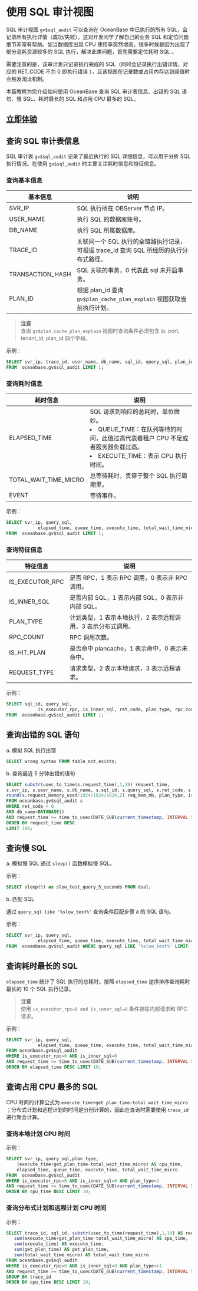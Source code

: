 # 使用 SQL 审计视图

SQL 审计视图 `gv$sql_audit` 可以查询在 OceanBase 中已执行的所有 SQL，会记录所有执行详情（成功/失败）。这对开发同学了解自己的业务 SQL 和定位问题细节非常有帮助。如当数据库出现 CPU 使用率突然增高，很多时候是因为出现了部分消耗资源较多的 SQL 执行，解决此类问题，首先需要定位耗时 SQL 。

需要注意的是，该审计表只记录执行完成的 SQL（同时会记录执行出错详情，对应的 RET_CODE 不为 0 即执行错误 ），且该视图在记录数或占用内存达到阈值时会触发淘汰机制。

本篇教程为您介绍如何使用 OceanBase 查询 SQL 审计表信息、出错的 SQL 语句、慢 SQL、耗时最长的 SQL 和占用 CPU 最多的 SQL。

## [立即体验](https://play.oceanbase.com/#/gateway/eyJkYXRhIjp7InR1dG9yaWFsSWQiOiI5LnVzaW5nLXRoZS1zcWwtYXVkaXQtdmlldy5tZC96aC1DTiJ9LCJhY3Rpb24iOiJvcGVuVHV0b3JpYWwifQ==)

## 查询 SQL 审计表信息

SQL 审计表 `gv$sql_audit` 记录了最近执行的 SQL 详细信息，可以用于分析 SQL 执行情况。在使用 `gv$sql_audit` 时主要关注耗时信息和特征信息。

### 查询基本信息

| 基本信息 | 说明 |
| -------- | -------- |
| SVR_IP     | SQL 执行所在 OBServer 节点 IP。     |
| USER_NAME     | 执行 SQL 的数据库账号。     |
| DB_NAME    | 执行 SQL 所属数据库。     |
| TRACE_ID     | 关联同一个 SQL 执行的全链路执行记录，可根据 trace_id 查询 SQL 所经历的执行分布式路径。|
| TRANSACTION_HASH     | SQL 关联的事务，0 代表此 sql 未开启事务。     |
| PLAN_ID    | 根据 plan_id 查询 `gv$plan_cache_plan_explain`  视图获取当前执行计划。     |

> **注意**  
> 查询 `gv$plan_cache_plan_explain` 视图时查询条件必须包含 ip, port, tenant_id, plan_id 四个字段。

示例：

```sql
SELECT svr_ip, trace_id, user_name, db_name, sql_id, query_sql, plan_id, transaction_hash
FROM  oceanbase.gv$sql_audit LIMIT 1;
```

### 查询耗时信息

| 耗时信息 | 说明 |
| -------- | -------- |
| ELAPSED_TIME     | SQL 请求到响应的总耗时，单位微妙。<li> QUEUE_TIME：在队列等待的时间，此值过高代表着租户 CPU 不足或者服务器负载过高。</li> <li> EXECUTE_TIME：表示 CPU 执行时间。</li>  |
|  TOTAL_WAIT_TIME_MICRO   |  总等待耗时，贯穿于整个 SQL 执行周期里。    |
|   EVENT  |  等待事件。    |

示例：

```sql
SELECT svr_ip, query_sql,
            elapsed_time, queue_time, execute_time, total_wait_time_micro, event
FROM  oceanbase.gv$sql_audit LIMIT 1;
```

### 查询特征信息

| 特征信息 | 说明 |
| -------- | -------- |
| IS_EXECUTOR_RPC     | 是否 RPC，1 表示 RPC 调用，0 表示非 RPC 调用。  |
|  IS_INNER_SQL   |  是否内部 SQL，1 表示内部 SQL，0 表示非内部 SQL。    |
|  PLAN_TYPE  | 计划类型，1 表示本地执行，2 表示远程调用，3 表示分布式调用。   |
| RPC_COUNT | RPC 调用次数。    |
|  IS_HIT_PLAN  | 是否命中 plancache，1 表示命中，0 表示未命中。    |
|  REQUEST_TYPE  | 请求类型，2 表示本地请求，3 表示远程请求。    |

示例：

```sql
SELECT sql_id, query_sql,  
            is_executor_rpc, is_inner_sql, ret_code, plan_type, rpc_count, is_hit_plan, request_type
FROM  oceanbase.gv$sql_audit LIMIT 1;
```

## 查询出错的 SQL 语句

a. 模拟 SQL 执行出错

```sql
SELECT wrong syntax FROM table_not_exists;
```

b. 查询最近 5 分钟出错的语句

```sql
SELECT substr(usec_to_time(s.request_time),1,19) request_time, 
s.svr_ip, s.user_name, s.db_name, s.sql_id, s.query_sql, s.ret_code, s.elapsed_time, s.queue_time, s.execute_time, 
round(s.request_memory_used/1024/1024/1024,2) req_mem_mb, plan_type, is_executor_rpc, is_inner_sql, TRANSACTION_HASH, trace_id 
FROM oceanbase.gv$sql_audit s
WHERE ret_code < 0 
AND db_name=DATABASE()
AND request_time >= time_to_usec(DATE_SUB(current_timestamp, INTERVAL 5 MINUTE) )
ORDER BY request_time DESC
LIMIT 100;
```

## 查询慢 SQL

a. 模拟慢 SQL
通过 `sleep()` 函数模拟慢 SQL。

示例：

```sql
SELECT sleep(5) as slow_test_query_5_seconds FROM dual;
```

b. 匹配 SQL

通过 `query_sql like '%slow_test%'` 查询条件匹配步骤 a 的 SQL 语句。

示例：

```sql
SELECT svr_ip, query_sql,
            elapsed_time, queue_time, execute_time, total_wait_time_micro, event
FROM  oceanbase.gv$sql_audit WHERE query_sql LIKE '%slow_test%' LIMIT 10;
```

## 查询耗时最长的 SQL

`elapsed_time` 统计了 SQL 执行的总耗时，按照 `elapsed_time` 逆序排序查询耗时最长的 10 个 SQL 执行记录。

> **注意**  
> 使用 `is_executor_rpc=0 and is_inner_sql=0` 条件排除内部请求和 RPC 请求。

示例：

```sql
SELECT svr_ip, query_sql,
            elapsed_time, queue_time, execute_time, total_wait_time_micro, event
FROM oceanbase.gv$sql_audit 
WHERE is_executor_rpc=0 AND is_inner_sql=0 
AND request_time >= time_to_usec(DATE_SUB(current_timestamp, INTERVAL 5 MINUTE) )
ORDER BY elapsed_time DESC LIMIT 10;
```

## 查询占用 CPU 最多的 SQL

CPU 时间的计算公式为 `execute_time+get_plan_time-total_wait_time_micro` ；分布式计划和远程计划的时间是分别计算的，因此在查询时需要使用 `trace_id` 进行聚合计算。

### 查询本地计划 CPU 时间

示例：

```sql
SELECT svr_ip, query_sql,plan_type,
    (execute_time+get_plan_time-total_wait_time_micro) AS cpu_time,
    elapsed_time, queue_time, execute_time, total_wait_time_micro
FROM  oceanbase.gv$sql_audit 
WHERE is_executor_rpc=0 AND is_inner_sql=0 AND plan_type=1
AND request_time >= time_to_usec(DATE_SUB(current_timestamp, INTERVAL 5 MINUTE) )
ORDER BY cpu_time DESC LIMIT 10;
```

### 查询分布式计划和远程计划 CPU 时间

示例：

```sql
SELECT trace_id, sql_id, substr(usec_to_time(request_time),1,19) AS request_time_, query_sql, plan_type,
   sum(execute_time+get_plan_time-total_wait_time_micro) AS cpu_time,
   sum(execute_time) AS execute_time, 
   sum(get_plan_time) AS get_plan_time, 
   sum(total_wait_time_micro) AS total_wait_time_micro
FROM oceanbase.gv$sql_audit 
WHERE is_executor_rpc=0 AND is_inner_sql=0 AND plan_type<>1
AND request_time >= time_to_usec(DATE_SUB(current_timestamp, INTERVAL 5 MINUTE) )
GROUP BY trace_id
ORDER BY cpu_time DESC LIMIT 10;
```
